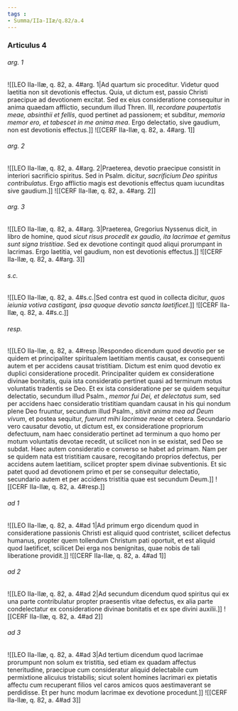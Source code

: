 ```yaml
---
tags : 
- Summa/IIa-IIæ/q.82/a.4
---
```


### Articulus 4

###### arg. 1
![[LEO IIa-IIæ, q. 82, a. 4#arg. 1|Ad quartum sic proceditur. Videtur quod laetitia non sit devotionis effectus. Quia, ut dictum est, passio Christi praecipue ad devotionem excitat. Sed ex eius consideratione consequitur in anima quaedam afflictio, secundum illud Thren. III, *recordare paupertatis meae, absinthii et fellis*, quod pertinet ad passionem; et subditur, *memoria memor ero, et tabescet in me anima mea*. Ergo delectatio, sive gaudium, non est devotionis effectus.]]
![[CERF IIa-IIæ, q. 82, a. 4#arg. 1]]

###### arg. 2
![[LEO IIa-IIæ, q. 82, a. 4#arg. 2|Praeterea, devotio praecipue consistit in interiori sacrificio spiritus. Sed in Psalm. dicitur, *sacrificium Deo spiritus contribulatus*. Ergo afflictio magis est devotionis effectus quam iucunditas sive gaudium.]]
![[CERF IIa-IIæ, q. 82, a. 4#arg. 2]]

###### arg. 3
![[LEO IIa-IIæ, q. 82, a. 4#arg. 3|Praeterea, Gregorius Nyssenus dicit, in libro de homine, quod *sicut risus procedit ex gaudio, ita lacrimae et gemitus sunt signa tristitiae*. Sed ex devotione contingit quod aliqui prorumpant in lacrimas. Ergo laetitia, vel gaudium, non est devotionis effectus.]]
![[CERF IIa-IIæ, q. 82, a. 4#arg. 3]]

###### s.c.
![[LEO IIa-IIæ, q. 82, a. 4#s.c.|Sed contra est quod in collecta dicitur, *quos ieiunia votiva castigant, ipsa quoque devotio sancta laetificet*.]]
![[CERF IIa-IIæ, q. 82, a. 4#s.c.]]

###### resp.
![[LEO IIa-IIæ, q. 82, a. 4#resp.|Respondeo dicendum quod devotio per se quidem et principaliter spiritualem laetitiam mentis causat, ex consequenti autem et per accidens causat tristitiam. Dictum est enim quod devotio ex duplici consideratione procedit. Principaliter quidem ex consideratione divinae bonitatis, quia ista consideratio pertinet quasi ad terminum motus voluntatis tradentis se Deo. Et ex ista consideratione per se quidem sequitur delectatio, secundum illud Psalm., *memor fui Dei, et delectatus sum*, sed per accidens haec consideratio tristitiam quandam causat in his qui nondum plene Deo fruuntur, secundum illud Psalm., *sitivit anima mea ad Deum vivum*, et postea sequitur, *fuerunt mihi lacrimae meae* et cetera. Secundario vero causatur devotio, ut dictum est, ex consideratione propriorum defectuum, nam haec consideratio pertinet ad terminum a quo homo per motum voluntatis devotae recedit, ut scilicet non in se existat, sed Deo se subdat. Haec autem consideratio e converso se habet ad primam. Nam per se quidem nata est tristitiam causare, recogitando proprios defectus, per accidens autem laetitiam, scilicet propter spem divinae subventionis. Et sic patet quod ad devotionem primo et per se consequitur delectatio, secundario autem et per accidens tristitia quae est secundum Deum.]]
![[CERF IIa-IIæ, q. 82, a. 4#resp.]]

###### ad 1
![[LEO IIa-IIæ, q. 82, a. 4#ad 1|Ad primum ergo dicendum quod in consideratione passionis Christi est aliquid quod contristet, scilicet defectus humanus, propter quem tollendum Christum pati oportuit, et est aliquid quod laetificet, scilicet Dei erga nos benignitas, quae nobis de tali liberatione providit.]]
![[CERF IIa-IIæ, q. 82, a. 4#ad 1]]

###### ad 2
![[LEO IIa-IIæ, q. 82, a. 4#ad 2|Ad secundum dicendum quod spiritus qui ex una parte contribulatur propter praesentis vitae defectus, ex alia parte condelectatur ex consideratione divinae bonitatis et ex spe divini auxilii.]]
![[CERF IIa-IIæ, q. 82, a. 4#ad 2]]

###### ad 3
![[LEO IIa-IIæ, q. 82, a. 4#ad 3|Ad tertium dicendum quod lacrimae prorumpunt non solum ex tristitia, sed etiam ex quadam affectus teneritudine, praecipue cum consideratur aliquid delectabile cum permixtione alicuius tristabilis; sicut solent homines lacrimari ex pietatis affectu cum recuperant filios vel caros amicos quos aestimaverant se perdidisse. Et per hunc modum lacrimae ex devotione procedunt.]]
![[CERF IIa-IIæ, q. 82, a. 4#ad 3]]

